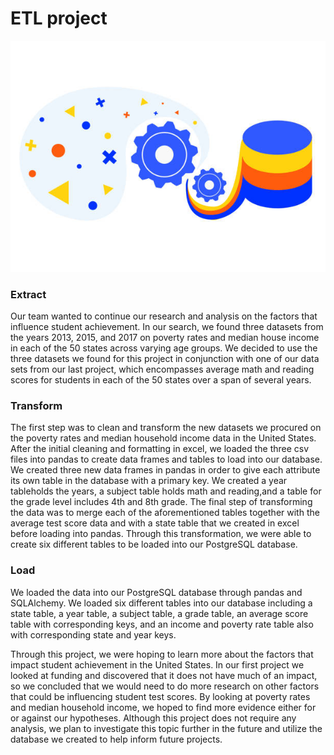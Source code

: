 # ETL project

![eTL_img.jpeg](https://github.com/PeiDay/Education_ETL/blob/main/ETL_img.jpeg)

### Extract
Our team wanted to continue our research and analysis on the factors that influence student achievement. In our search, we found three datasets from the years 2013, 2015, and 2017 on poverty rates and median house income in each of the 50 states across varying age groups. We decided to use the three datasets we found for this project in conjunction with one of our data sets from our last project, which encompasses average math and reading scores for students in each of the 50 states over a span of several years.

### Transform
The first step was to clean and transform the new datasets we procured on the poverty rates and median household income data in the United States. After the initial cleaning and formatting in excel, we loaded the three csv files into pandas to create data frames and tables to load into our database. 
We created three new data frames in pandas in order to give each attribute its own table in the database with a primary key. We created a year tableholds the years, a subject table holds math and reading,and a table for the grade level includes 4th and 8th grade.
The final step of transforming the data was to merge each of the aforementioned tables together with the average test score data and with a state table that we created in excel before loading into pandas.
Through this transformation, we were able to create six different tables to be loaded into our PostgreSQL database.

### Load
We loaded the data into our PostgreSQL database through pandas and SQLAlchemy. We loaded six different tables into our database including a state table, a year table, a subject table, a grade table, an average score table with corresponding keys, and an income and poverty rate table also with corresponding state and year keys.

Through this project, we were hoping to learn more about the factors that impact student achievement in the United States. In our first project we looked at funding and discovered that it does not have much of an impact, so we concluded that we would need to do more research on other factors that could be influencing student test scores. By looking at poverty rates and median household income, we hoped to find more evidence either for or against our hypotheses. Although this project does not require any analysis, we plan to investigate this topic further in the future and utilize the database we created to help inform future projects.
